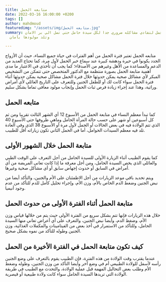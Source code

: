 ```yaml
---
title: متابعه الحمل
date: 2022-03-16 16:00:00 +0200
tags: []
author: mahdmoud
featuredimg: "/assets/img/متابعه الحمل.jpg"
summary: متابعه الحمل لتفادي مشاكله ضروري جدا لكل سيدة حامل حتي تصل الي بر الامان
  وتلد مولودها بأمان

---
```

متابعه الحمل تعتبر فترة الحمل من أهم الفترات في حياة جميع النساء، حيث أن الأزواج الجدد يكونوا في حيرة ودهشة كبيرة عند سماع خبر الحمل لأول مرة، كما تحتاج العديد من الدعم والمساعدة من الأهل وغيرهم من الأصدقاء؛ كما يجب أن تأخذي في الاعتبار ما مدى أهمية متابعة الحمل بصورة منتظمة مع الدكتور المتخصص حتى تتمكن من التشخيص المبكر لأي مشاكل صحية يمكن حدوثها خلال فترة الحمل مشاكل صحية يمكن حدوثها أثناء فترة الحمل سواء كانت لك أو للطفل الجنين وللتعرف على التاريخ العائلي لأي أمراض وراثية، وهذا عند إجراء زيادة فرص ثبات الحمل وإنجاب مولود معافى تماما بشكل سليم.

## متابعه الحمل

كما تبدأ معظم النساء في متابعة الحمل من الأسبوع 12 أي الشهر الثالث تقريبا ومن ثم كل أسبوعين أو شهر على حسب حالة المرأة الحامل وماهي ظروفها حتى الأسبوع 40 الذي تتم الولادة فيه في بعض الحالات أو الحمل لأول مرة أو الأسبوع 38 الذي وفي العادة تلد فيه معظم السيدات الحوامل، أما في الحمل الثاني تكون زياراته أقل للطبيب.

## متابعة الحمل خلال الشهور الأولى

كما يقوم الطبيب أثناء الزيارة الأولى للسيدة الحامل من أجل التعرف على الوقت الطبي والعائلي الذي يخص السيدة الحامل، ومن أجل معرفة ما إذا كانت تعاني المريضة من أي أمراض في السابق أو حدوث إجهاض سابق أو أي مشاكل صحية وغيرها.

ويتم تحديد باقي موعد الزيارات من أجل الاطمئنان على الأم والجنين، والتأكد أيضا من نبض الجنين وضغط الدم الخاص بالأم، وزن الأم، وإجراء تحليل كامل للدم للتأكد من عدم وجود أنيميا.

## متابعة الحمل أثناء الفترة الأولى من حدوث الحمل

خلال هذه الزيارات فإنها تتم بشكل سريع من الفترة الأولى حيث يتم من خلالها قياس وزن الأم، وضغط الدم، وأيضا نبض الجنين، والتعرف على أي أعراض تعاني منها السيدة الحامل، وللتأكد من الاستمرار في أخذ بعض من الفيتامينات والمكملات الغذائية، وزن الجنين وطوله للتأكد من نموه بشكل صحيح.

## كيف تكون متابعة الحمل في الفترة الأخيرة من الحمل

عندما يقترب وقت الولادة من هذه الفترة، فإن الطبيب يقوم بالتعرف على وضع الجنين رأسه لأسفل للولادة الطبيعي أم في وضع آخر وأيضا التأكد من وزن الجنين، وطوله وضغط الأم وطلب بعض التحاليل المهمة قبل عملية الولادة، والتحدث مع الطبيب في طريقة الولادة التي تريدها السيدة الحامل سواء كانت ولادة طبيعية أو قيصرية.